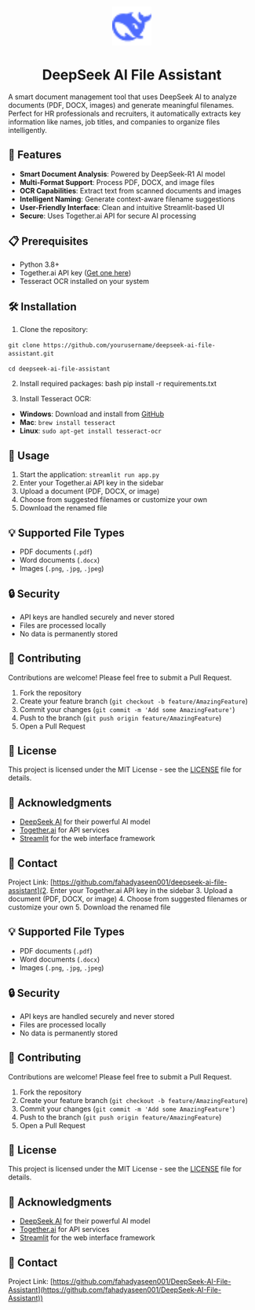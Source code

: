<div align="center">
  <img src="logo.png" alt="DeepSeek Logo" width="80" height="80">
  <h1>DeepSeek AI File Assistant</h1>
</div>


A smart document management tool that uses DeepSeek AI to analyze documents (PDF, DOCX, images) and generate meaningful filenames. Perfect for HR professionals and recruiters, it automatically extracts key information like names, job titles, and companies to organize files intelligently.

## 🚀 Features

- **Smart Document Analysis**: Powered by DeepSeek-R1 AI model
- **Multi-Format Support**: Process PDF, DOCX, and image files
- **OCR Capabilities**: Extract text from scanned documents and images
- **Intelligent Naming**: Generate context-aware filename suggestions
- **User-Friendly Interface**: Clean and intuitive Streamlit-based UI
- **Secure**: Uses Together.ai API for secure AI processing

## 📋 Prerequisites

- Python 3.8+
- Together.ai API key ([Get one here](https://together.ai))
- Tesseract OCR installed on your system

## 🛠️ Installation

1. Clone the repository:

`git clone https://github.com/yourusername/deepseek-ai-file-assistant.git`

`cd deepseek-ai-file-assistant`

2. Install required packages:
bash
pip install -r requirements.txt

3. Install Tesseract OCR:
- **Windows**: Download and install from [GitHub](https://github.com/UB-Mannheim/tesseract/wiki)
- **Mac**: `brew install tesseract`
- **Linux**: `sudo apt-get install tesseract-ocr`

## 🚀 Usage

1. Start the application:
`streamlit run app.py`
2. Enter your Together.ai API key in the sidebar
3. Upload a document (PDF, DOCX, or image)
4. Choose from suggested filenames or customize your own
5. Download the renamed file

## 💡 Supported File Types

- PDF documents (`.pdf`)
- Word documents (`.docx`)
- Images (`.png`, `.jpg`, `.jpeg`)

## 🔒 Security

- API keys are handled securely and never stored
- Files are processed locally
- No data is permanently stored

## 🤝 Contributing

Contributions are welcome! Please feel free to submit a Pull Request.

1. Fork the repository
2. Create your feature branch (`git checkout -b feature/AmazingFeature`)
3. Commit your changes (`git commit -m 'Add some AmazingFeature'`)
4. Push to the branch (`git push origin feature/AmazingFeature`)
5. Open a Pull Request

## 📝 License

This project is licensed under the MIT License - see the [LICENSE](LICENSE) file for details.

## 🙏 Acknowledgments

- [DeepSeek AI](https://deepseek.ai) for their powerful AI model
- [Together.ai](https://together.ai) for API services
- [Streamlit](https://streamlit.io) for the web interface framework

## 📧 Contact

Project Link: [https://github.com/fahadyaseen001/deepseek-ai-file-assistant](2. Enter your Together.ai API key in the sidebar
3. Upload a document (PDF, DOCX, or image)
4. Choose from suggested filenames or customize your own
5. Download the renamed file

## 💡 Supported File Types

- PDF documents (`.pdf`)
- Word documents (`.docx`)
- Images (`.png`, `.jpg`, `.jpeg`)

## 🔒 Security

- API keys are handled securely and never stored
- Files are processed locally
- No data is permanently stored

## 🤝 Contributing

Contributions are welcome! Please feel free to submit a Pull Request.

1. Fork the repository
2. Create your feature branch (`git checkout -b feature/AmazingFeature`)
3. Commit your changes (`git commit -m 'Add some AmazingFeature'`)
4. Push to the branch (`git push origin feature/AmazingFeature`)
5. Open a Pull Request

## 📝 License

This project is licensed under the MIT License - see the [LICENSE](LICENSE) file for details.

## 🙏 Acknowledgments

- [DeepSeek AI](https://deepseek.ai) for their powerful AI model
- [Together.ai](https://together.ai) for API services
- [Streamlit](https://streamlit.io) for the web interface framework

## 📧 Contact

Project Link: [https://github.com/fahadyaseen001/DeepSeek-AI-File-Assistant](https://github.com/fahadyaseen001/DeepSeek-AI-File-Assistant))
